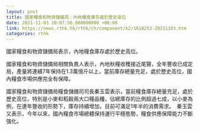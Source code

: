 ```yaml
---
layout: post
title: 國家糧食和物資儲備局：內地糧食庫存處於歷史高位
date: 2021-11-03 20:07:56.000000000 +08:00
link: https://news.rthk.hk/rthk/ch/component/k2/1618253-20211103.htm
categories: rthk
---
```


國家糧食和物資儲備局表示，內地糧食庫存處於歷史高位。

國家糧食和物資儲備局相關負責人表示，內地秋糧收穫接近尾聲，全年豐收已成定局，產量將連續7年保持在1.3萬億斤以上，當前庫存總量充足，處於歷史高位，國內糧食市場供應完全有保障。

國家糧食和物資儲備局糧食儲備司司長秦玉雲表示，當前糧食庫存總量充足，處於歷史高位，特別是小麥和稻穀兩大口糧品種，佔總庫存的比例超過七成，以小麥為例，在連年豐收的形勢下，庫存持續增加，目前可滿足1年半的消費需求。　秦玉雲又表示，今年以來，國內糧食市場總體保持運行平穩態勢，糧食供應保障能力不斷強化。
